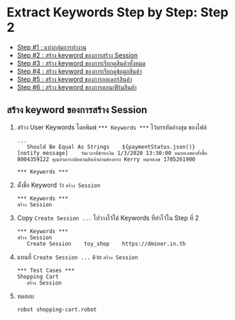 # Extract Keywords Step by Step: Step 2

- [Step #1 : แบ่งกลุ่มการทำงาน](./step-by-step-01.md)
- [Step #2 : สร้าง keyword ของการสร้าง Session](./step-by-step-02.md)
- [Step #3 : สร้าง keyword ของการเรียกดูสินค้าทั้งหมด](./step-by-step-03.md)
- [Step #4 : สร้าง keyword ของการเรียกดูข้อมูลสินค้า](./step-by-step-04.md)
- [Step #5 : สร้าง keyword ของการออเดอร์สินค้า](./step-by-step-05.md)
- [Step #6 : สร้าง keyword ของการคอนเฟิร์มสินค้า](./step-by-step-06.md)

## สร้าง keyword ของการสร้าง Session

1. สร้าง User Keywords โดยพิมพ์ `*** Keywords ***` ไว้บรรทัดล่างสุด ของไฟล์

   ```robot
   ...
      Should Be Equal As Strings    ${paymentStatus.json()}[notify_message]    วันเวลาที่ชำระเงิน 1/3/2020 13:30:00 หมายเลขคำสั่งซื้อ 8004359122 คุณสามารถติดตามสินค้าผ่านช่องทาง Kerry หมายเลข 1785261900

   *** Keywords ***
   ```

2. ตั้งชื่อ Keyword ว่า `สร้าง Session`

   ```robot
   *** Keywords ***
   สร้าง Session
   ```

3. Copy `Create Session ...` ไปวางไว้ใต้ Keywords ที่ทำไว้ใน Step ที่ 2

   ```robot
   *** Keywords ***
   สร้าง Session
      Create Session    toy_shop    https://dminer.in.th
   ```

4. แทนที่ `Create Session ...` ด้วย `สร้าง Session`

   ```robot
   *** Test Cases ***
   Shopping Cart
      สร้าง Session
   ```

5. ทดสอบ

   ```sh
   robot shopping-cart.robot
   ```
